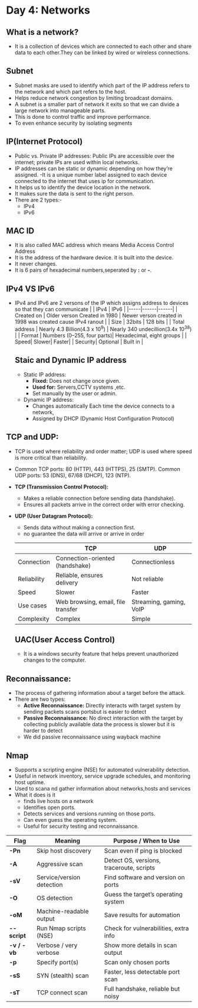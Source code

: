 # Day 4: Networks
## What is a network?
- It is a collection of devices which are connected to each other and share data to each other.They can be linked by wired or wireless connections.

##  Subnet
- Subnet masks are used to identify which part of the IP address refers to the network and which part refers to the host.
- Helps reduce network congestion by limiting broadcast domains.
- A subnet is a smaller part of network it exits so that we can divide a large network into manageable parts. 
- This is done to control traffic and improve performance.
- To even enhance security by isolating segments

## IP(Internet Protocol)
- Public vs. Private IP addresses: Public IPs are accessible over the internet; private IPs are used within local networks.
- IP addresses can be static or dynamic depending on how they’re assigned.
-It is a unique number label assigned to each device connected to the internet that uses ip for communication.
- It helps us to identify the device location in the network.
- It makes sure the data is sent to the right person.
- There are 2 types:-
  * IPv4
  * IPv6
## MAC ID
- It is also called MAC address which means Media Access Control Address
- It is the address of the hardware device. it is built into the device.
- It never changes.
- It is 6 pairs of hexadecimal numbers,seperated by **:** or **-**.

## IPv4 VS IPv6
- IPv4 and IPv6 are 2 versons of the IP which assigns address to devices so that they can communicate
  |     | IPv4 | IPv6 |
  |-----|------|------|
  | Created on | Older verson Created in 1980 | Newer verson  created in 1998 was created cause IPv4 ranout |
  | Size | 32bits | 128 bits |
  | Total address | Nearly 4.3 Billion(4.3 x 10<sup>9</sup>) | Nearly 340 undecillion(3.4x 10<sup>38</sup>) |
  | Format |	Numbers (0–255, four parts)| Hexadecimal, eight groups |
  | Speed| Slower| Faster|
  | Security| Optional | Built in |
  ## Staic and Dynamic IP address
  - Static IP address:
    * **Fixed:** Does not change once given.
    *  **Used for:** Servers,CCTV systems ,etc.
    *  Set manually by the user or admin.
  - Dynamic IP address:
    * Changes automatically Each time the device connects to a network,
    * Assigned by DHCP (Dynamic Host Configuration Protocol)
## TCP and UDP:
- TCP is used where reliability and order matter; UDP is used where speed is more critical than reliability.
- Common TCP ports: 80 (HTTP), 443 (HTTPS), 25 (SMTP). Common UDP ports: 53 (DNS), 67/68 (DHCP), 123 (NTP).
- **TCP (Transmission Control Protocol):**
  * Makes a reliable connection before sending data (handshake).
  * Ensures all packets arrive in the correct order with error checking.
- **UDP (User Datagram Protocol):**
  * Sends data without making a connection first.
  * no guarantee the data will arrive or arrive in order
  
  |  | TCP | UDP |
  |---------|-----|-----|
  | Connection | Connection-oriented (handshake) | Connectionless |
  | Reliability | Reliable, ensures delivery | Not reliable |
  | Speed | Slower | Faster |
  | Use cases | Web browsing, email, file transfer | Streaming, gaming, VoIP |
  | Complexity|Complex|Simple|

  ## UAC(User Access Control)
  - It is a windows security feature that helps prevent unauthorized changes to the computer.

## Reconnaissance:
- The process of gathering information about a target before the attack.
- There are two types:
  * **Active Reconnaissance:** Directly interacts with target system by sending packets scans portsbut is easier to detect
  * **Passive Reconnaissance:** No direct interaction with the target by collecting publicly available data the process is slower but it is harder to detect
  * We did passive reconnaissance using wayback machine

## Nmap
- Supports a scripting engine (NSE) for automated vulnerability detection.
- Useful in network inventory, service upgrade schedules, and monitoring host uptime.
- Used to scana nd gather information about networks,hosts and services
- What it does is it
  * finds live hosts on a network
  * Identifies open ports.
  * Detects services and versions running on those ports.
  * Can even guess the operating system.
  * Useful for security testing and reconnaissance.

| Flag         | Meaning                   | Purpose / When to Use                    |
| ------------ | ------------------------- | ---------------------------------------- |
| **-Pn**      | Skip host discovery       | Scan even if ping is blocked             |
| **-A**       | Aggressive scan           | Detect OS, versions, traceroute, scripts |
| **-sV**      | Service/version detection | Find software and version on ports       |
| **-O**       | OS detection              | Guess the target’s operating system      |
| **-oM**      | Machine-readable output   | Save results for automation              |
| **--script** | Run Nmap scripts (NSE)    | Check for vulnerabilities, extra info    |
| **-v / -vb** | Verbose / very verbose    | Show more details in scan output         |
| **-p**       | Specify port(s)           | Scan only chosen ports                   |
| **-sS**      | SYN (stealth) scan        | Faster, less detectable port scan        |
| **-sT**      | TCP connect scan          | Full handshake, reliable but noisy       |








  
